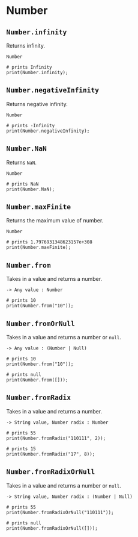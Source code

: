 # Number

## `Number.infinity`

Returns infinity.

```title="Signature"
Number
```

```title="Example"
# prints Infinity
print(Number.infinity);
```

## `Number.negativeInfinity`

Returns negative infinity.

```title="Signature"
Number
```

```title="Example"
# prints -Infinity
print(Number.negativeInfinity);
```

## `Number.NaN`

Returns `NaN`.

```title="Signature"
Number
```

```title="Example"
# prints NaN
print(Number.NaN);
```

## `Number.maxFinite`

Returns the maximum value of number.

```title="Signature"
Number
```

```title="Example"
# prints 1.7976931348623157e+308
print(Number.maxFinite);
```

## `Number.from`

Takes in a value and returns a number.

```title="Signature"
-> Any value : Number
```

```title="Example"
# prints 10
print(Number.from("10"));
```

## `Number.fromOrNull`

Takes in a value and returns a number or `null`.

```title="Signature"
-> Any value : (Number | Null)
```

```title="Example"
# prints 10
print(Number.from("10"));

# prints null
print(Number.from([]));
```

## `Number.fromRadix`

Takes in a value and returns a number.

```title="Signature"
-> String value, Number radix : Number
```

```title="Example"
# prints 55
print(Number.fromRadix("110111", 2));

# prints 15
print(Number.fromRadix("17", 8));
```

## `Number.fromRadixOrNull`

Takes in a value and returns a number or `null`.

```title="Signature"
-> String value, Number radix : (Number | Null)
```

```title="Example"
# prints 55
print(Number.fromRadixOrNull("110111"));

# prints null
print(Number.fromRadixOrNull([]));
```

